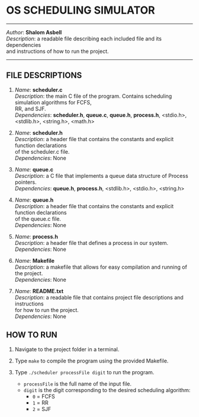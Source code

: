 # OS SCHEDULING SIMULATOR

*******************************************************************************************************
*Author*: **Shalom Asbell**                                                                            
*Description*: a readable file describing each included file and its dependencies                     
  and instructions of how to run the project.                                                         
*******************************************************************************************************

## FILE DESCRIPTIONS

1. *Name*: **scheduler.c**  
   *Description*: the main C file of the program. Contains scheduling simulation algorithms for FCFS,  
   RR, and SJF.  
   *Dependencies*: **scheduler.h**, **queue.c**, **queue.h**, **process.h**, <stdio.h>, <stdlib.h>, <string.h>, <math.h>  

2. *Name*: **scheduler.h**  
   *Description*: a header file that contains the constants and explicit function declarations  
   of the scheduler.c file.  
   *Dependencies*: None  

3. *Name*: **queue.c**  
   *Description*: a C file that implements a queue data structure of Process pointers.  
   *Dependencies*: **queue.h**, **process.h**, <stdlib.h>, <stdio.h>, <string.h>  

4. *Name*: **queue.h**  
   *Description*: a header file that contains the constants and explicit function declarations  
   of the queue.c file.  
   *Dependencies*: None  

5. *Name*: **process.h**  
   *Description*: a header file that defines a process in our system.  
   *Dependencies*: None  

6. *Name*: **Makefile**  
   *Description*: a makefile that allows for easy compilation and running of the project.  
   *Dependencies*: None  

7. *Name*: **README.txt**  
   *Description*: a readable file that contains project file descriptions and instructions  
   for how to run the project.  
   *Dependencies*: None  

## HOW TO RUN

1. Navigate to the project folder in a terminal.  
2. Type `make` to compile the program using the provided Makefile.  
3. Type `./scheduler processFile digit` to run the program.  

   - `processFile` is the full name of the input file.  
   - `digit` is the digit corresponding to the desired scheduling algorithm:  
     - `0` = FCFS  
     - `1` = RR  
     - `2` = SJF  
